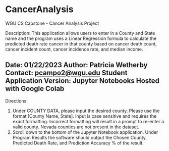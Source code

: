 # CancerAnalysis
WGU CS Capstone - Cancer Analysis Project

Description: This application allows users to enter in a County and State name and the program uses a Linear Regression formula to calculate the predicted death rate
cancer in that county based on cancer death count, cancer incident count, cancer incidence rate, and median income.

Date: 01/22/2023
Author: Patricia Wetherby
Contact: pcampo2@wgu.edu
Student Application Version: Jupyter Notebooks
Hosted with Google Colab
--------------------------


Directions:

1. Under COUNTY DATA, please input the desired county. Please use the format [County Name, State]. Input is case sensitive and requires the exact formatting. Incorrect
formatting will result in a prompt to re-enter a valid county. Nevada counties are not present in the dataset. 
2. Scroll down to the bottom of the Jupyter Notebook application. Under Program Results the software should output the Chosen County, Predicted Death Rate, and Prediction
Accuracy % of the result.
